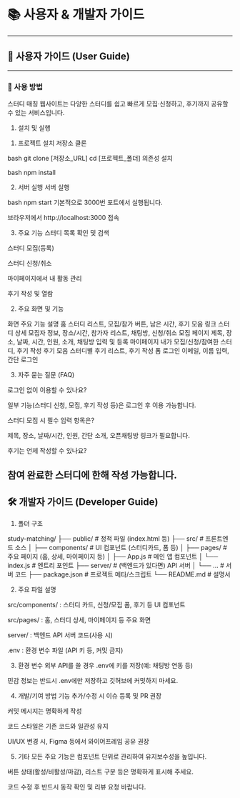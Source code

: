 # 📚 사용자 & 개발자 가이드

---

## 👤 사용자 가이드 (User Guide)



---

### 🚀 사용 방법

스터디 매칭 웹사이트는 다양한 스터디를 쉽고 빠르게 모집·신청하고, 후기까지 공유할 수 있는 서비스입니다.

1. 설치 및 실행
1) 프로젝트 설치
저장소 클론

bash
git clone [저장소_URL]
cd [프로젝트_폴더]
의존성 설치

bash
npm install

2) 서버 실행
서버 실행

bash
npm start
기본적으로 3000번 포트에서 실행됩니다.

브라우저에서 http://localhost:3000 접속

3) 주요 기능
스터디 목록 확인 및 검색

스터디 모집(등록)

스터디 신청/취소

마이페이지에서 내 활동 관리

후기 작성 및 열람


2. 주요 화면 및 기능
   
화면	주요 기능 설명
홈	스터디 리스트, 모집/참가 버튼, 남은 시간, 후기 모음 링크
스터디 상세	모집자 정보, 장소/시간, 참가자 리스트, 채팅방, 신청/취소
모집 페이지	제목, 장소, 날짜, 시간, 인원, 소개, 채팅방 입력 및 등록
마이페이지	내가 모집/신청/참여한 스터디, 후기 작성
후기 모음	스터디별 후기 리스트, 후기 작성 폼
로그인	이메일, 이름 입력, 간단 로그인

3. 자주 묻는 질문 (FAQ)
   
로그인 없이 이용할 수 있나요?

일부 기능(스터디 신청, 모집, 후기 작성 등)은 로그인 후 이용 가능합니다.

스터디 모집 시 필수 입력 항목은?

제목, 장소, 날짜/시간, 인원, 간단 소개, 오픈채팅방 링크가 필요합니다.

후기는 언제 작성할 수 있나요?

참여 완료한 스터디에 한해 작성 가능합니다.
---

## 🛠 개발자 가이드 (Developer Guide)


1. 폴더 구조
   
study-matching/
├── public/                # 정적 파일 (index.html 등)
├── src/                   # 프론트엔드 소스
│   ├── components/        # UI 컴포넌트 (스터디카드, 폼 등)
│   ├── pages/             # 주요 페이지 (홈, 상세, 마이페이지 등)
│   ├── App.js             # 메인 앱 컴포넌트
│   └── index.js           # 엔트리 포인트
├── server/                # (백엔드가 있다면) API 서버
│   └── ...                # 서버 코드
├── package.json           # 프로젝트 메타/스크립트
└── README.md              # 설명서


2. 주요 파일 설명
   
src/components/ : 스터디 카드, 신청/모집 폼, 후기 등 UI 컴포넌트

src/pages/ : 홈, 스터디 상세, 마이페이지 등 주요 화면

server/ : 백엔드 API 서버 코드(사용 시)

.env : 환경 변수 파일 (API 키 등, 커밋 금지)



3. 환경 변수
외부 API를 쓸 경우 .env에 키를 저장(예: 채팅방 연동 등)

민감 정보는 반드시 .env에만 저장하고 깃허브에 커밋하지 마세요.


4. 개발/기여 방법
기능 추가/수정 시 이슈 등록 및 PR 권장

커밋 메시지는 명확하게 작성

코드 스타일은 기존 코드와 일관성 유지

UI/UX 변경 시, Figma 등에서 와이어프레임 공유 권장


5. 기타
모든 주요 기능은 컴포넌트 단위로 관리하여 유지보수성을 높입니다.

버튼 상태(활성/비활성/마감), 리스트 구분 등은 명확하게 표시해 주세요.

코드 수정 후 반드시 동작 확인 및 리뷰 요청 바랍니다.





